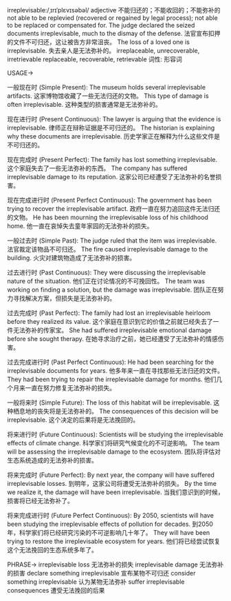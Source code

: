 irreplevisable:/ˌɪrɪˈplɛvɪsəbəl/
adjective
不能归还的；不能收回的；不能弥补的
not able to be replevied (recovered or regained by legal process); not able to be replaced or compensated for.
The judge declared the seized documents irreplevisable, much to the dismay of the defense. 法官宣布扣押的文件不可归还，这让被告方非常沮丧。
The loss of a loved one is irreplevisable.  失去亲人是无法弥补的。
irreplaceable, unrecoverable, irretrievable
replaceable, recoverable, retrievable
词性: 形容词


USAGE->

一般现在时 (Simple Present):
The museum holds several irreplevisable artifacts.  这家博物馆收藏了一些无法归还的文物。
This type of damage is often irreplevisable. 这种类型的损害通常是无法弥补的。

现在进行时 (Present Continuous):
The lawyer is arguing that the evidence is irreplevisable. 律师正在辩称证据是不可归还的。
The historian is explaining why these documents are irreplevisable.  历史学家正在解释为什么这些文件是不可归还的。

现在完成时 (Present Perfect):
The family has lost something irreplevisable. 这个家庭失去了一些无法弥补的东西。
The company has suffered irreplevisable damage to its reputation.  这家公司已经遭受了无法弥补的名誉损害。

现在完成进行时 (Present Perfect Continuous):
The government has been trying to recover the irreplevisable artifact. 政府一直在努力追回这件无法归还的文物。
He has been mourning the irreplevisable loss of his childhood home. 他一直在哀悼失去童年家园的无法弥补的损失。

一般过去时 (Simple Past):
The judge ruled that the item was irreplevisable.  法官裁定该物品不可归还。
The fire caused irreplevisable damage to the building.  火灾对建筑物造成了无法弥补的损害。

过去进行时 (Past Continuous):
They were discussing the irreplevisable nature of the situation. 他们正在讨论情况的不可挽回性。
The team was working on finding a solution, but the damage was irreplevisable.  团队正在努力寻找解决方案，但损失是无法弥补的。

过去完成时 (Past Perfect):
The family had lost an irreplevisable heirloom before they realized its value.  这个家庭在意识到它的价值之前就已经失去了一件无法弥补的传家宝。
She had suffered irreplevisable emotional damage before she sought therapy.  在她寻求治疗之前，她已经遭受了无法弥补的情感伤害。

过去完成进行时 (Past Perfect Continuous):
He had been searching for the irreplevisable documents for years. 他多年来一直在寻找那些无法归还的文件。
They had been trying to repair the irreplevisable damage for months.  他们几个月来一直在努力修复无法弥补的损失。

一般将来时 (Simple Future):
The loss of this habitat will be irreplevisable.  这种栖息地的丧失将是无法弥补的。
The consequences of this decision will be irreplevisable.  这个决定的后果将是无法挽回的。

将来进行时 (Future Continuous):
Scientists will be studying the irreplevisable effects of climate change.  科学家们将研究气候变化的不可逆影响。
The team will be assessing the irreplevisable damage to the ecosystem.  团队将评估对生态系统造成的无法弥补的损害。

将来完成时 (Future Perfect):
By next year, the company will have suffered irreplevisable losses.  到明年，这家公司将遭受无法弥补的损失。
By the time we realize it, the damage will have been irreplevisable.  当我们意识到的时候，损害将已经无法弥补了。

将来完成进行时 (Future Perfect Continuous):
By 2050, scientists will have been studying the irreplevisable effects of pollution for decades.  到2050年，科学家们将已经研究污染的不可逆影响几十年了。
They will have been trying to restore the irreplevisable ecosystem for years.  他们将已经尝试恢复这个无法挽回的生态系统多年了。


PHRASE->
irreplevisable loss  无法弥补的损失
irreplevisable damage  无法弥补的损害
declare something irreplevisable  宣布某物不可归还
consider something irreplevisable  认为某物无法弥补
suffer irreplevisable consequences  遭受无法挽回的后果
